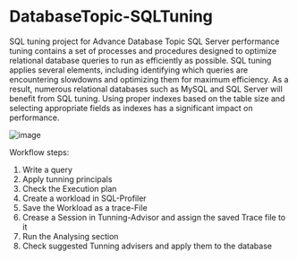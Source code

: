 # DatabaseTopic-SQLTuning

SQL tuning project for Advance Database Topic
SQL Server performance tuning contains a set of processes and procedures designed to optimize relational database queries to run as efficiently as possible. SQL tuning applies several elements, including identifying which queries are encountering slowdowns and optimizing them for maximum efficiency. As a result, numerous relational databases such as MySQL and SQL Server will benefit from SQL tuning.
Using proper indexes based on the table size and selecting appropriate fields as indexes has a significant impact on performance.



![image](https://user-images.githubusercontent.com/69750288/161780888-bb66a87e-7bbf-4c6d-afe8-bc5fbd65f4f5.png)


Workflow steps:
1.	Write a query
2.	Apply tunning principals
3.	Check the Execution plan
4.	Create a workload in SQL-Profiler
5.	Save the Workload as a trace-File 
6.	Crease a Session in Tunning-Advisor and assign the saved Trace file to it
7.	Run the Analysing section
8.	Check suggested Tunning advisers and apply them to the database 

